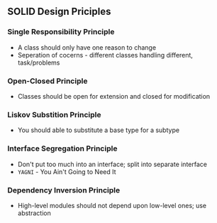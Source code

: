 ## SOLID Design Priciples

### Single Responsibility Principle
- A class should only have one reason to change
- Seperation of cocerns - different classes handling different, task/problems

### Open-Closed Principle
- Classes should be open for extension and closed for modification

### Liskov Substition Principle
- You should able to substitute a base type for a subtype

### Interface Segregation Principle
- Don't put too much into an interface; split into separate interface
- `YAGNI` - You Ain't Going to Need It

### Dependency Inversion Principle
- High-level modules should not depend upon low-level ones; use abstraction

